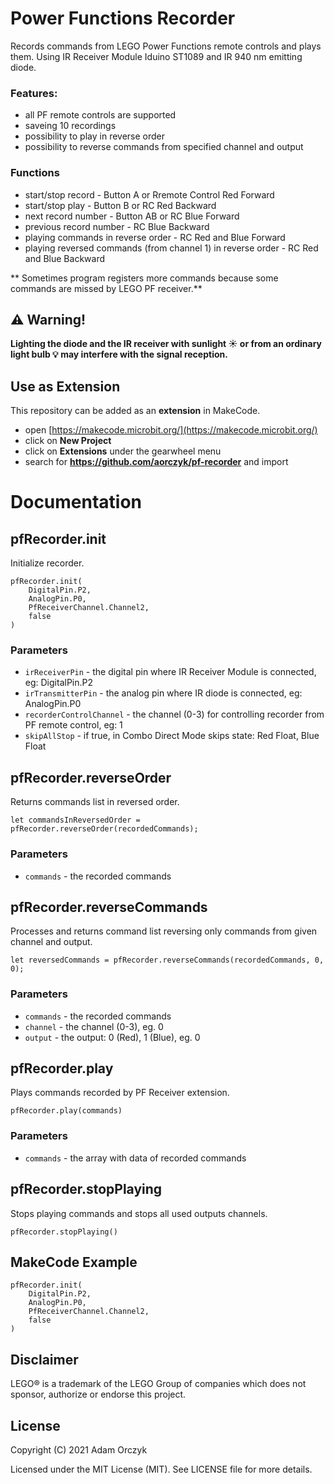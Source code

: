 # Power Functions Recorder

Records commands from LEGO Power Functions remote controls and plays them. Using IR Receiver Module Iduino ST1089 and IR 940 nm emitting diode.

### Features:
- all PF remote controls are supported
- saveing 10 recordings 
- possibility to play in reverse order
- possibility to reverse commands from specified channel and output

### Functions
- start/stop record - Button A or Rremote Control Red Forward
- start/stop play - Button B or RC Red Backward
- next record number - Button AB or RC Blue Forward 
- previous record number - RC Blue Backward 
- playing commands in reverse order - RC Red and Blue Forward
- playing reversed commands (from channel 1) in reverse order  - RC Red and Blue Backward

** Sometimes program registers more commands because some commands are missed by LEGO PF receiver.**

## :warning: Warning!
**Lighting the diode and the IR receiver with sunlight :sunny: or from an ordinary light bulb :bulb: may interfere with the signal reception.**

## Use as Extension

This repository can be added as an **extension** in MakeCode.

* open [https://makecode.microbit.org/](https://makecode.microbit.org/)
* click on **New Project**
* click on **Extensions** under the gearwheel menu
* search for **https://github.com/aorczyk/pf-recorder** and import


# Documentation

## pfRecorder.init

Initialize recorder.

```sig
pfRecorder.init(
    DigitalPin.P2,
    AnalogPin.P0,
    PfReceiverChannel.Channel2,
    false
)
```
### Parameters
- `irReceiverPin` - the digital pin where IR Receiver Module is connected, eg: DigitalPin.P2
- `irTransmitterPin` - the analog pin where IR diode is connected, eg: AnalogPin.P0
- `recorderControlChannel` - the channel (0-3) for controlling recorder from PF remote control, eg: 1
- `skipAllStop` - if true, in Combo Direct Mode skips state: Red Float, Blue Float


## pfRecorder.reverseOrder

Returns commands list in reversed order.

```sig
let commandsInReversedOrder = pfRecorder.reverseOrder(recordedCommands);
```

### Parameters
- `commands` - the recorded commands


## pfRecorder.reverseCommands

Processes and returns command list reversing only commands from given channel and output.

```sig
let reversedCommands = pfRecorder.reverseCommands(recordedCommands, 0, 0);
```

### Parameters
- `commands` - the recorded commands
- `channel` - the channel (0-3), eg. 0
- `output` - the output: 0 (Red), 1 (Blue), eg. 0


## pfRecorder.play

Plays commands recorded by PF Receiver extension.

```sig
pfRecorder.play(commands)
```

### Parameters

- `commands` - the array with data of recorded commands


## pfRecorder.stopPlaying

Stops playing commands and stops all used outputs channels.

```sig
pfRecorder.stopPlaying()
```


## MakeCode Example

```blocks
pfRecorder.init(
    DigitalPin.P2,
    AnalogPin.P0,
    PfReceiverChannel.Channel2,
    false
)
```

## Disclaimer

LEGO® is a trademark of the LEGO Group of companies which does not sponsor, authorize or endorse this project.

## License

Copyright (C) 2021 Adam Orczyk

Licensed under the MIT License (MIT). See LICENSE file for more details.